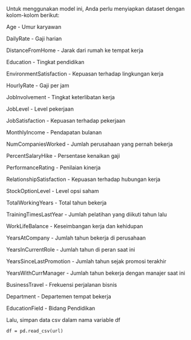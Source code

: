 Untuk menggunakan model ini, Anda perlu menyiapkan dataset dengan kolom-kolom berikut:

Age - Umur karyawan

DailyRate - Gaji harian

DistanceFromHome - Jarak dari rumah ke tempat kerja

Education - Tingkat pendidikan

EnvironmentSatisfaction - Kepuasan terhadap lingkungan kerja

HourlyRate - Gaji per jam

JobInvolvement - Tingkat keterlibatan kerja

JobLevel - Level pekerjaan

JobSatisfaction - Kepuasan terhadap pekerjaan

MonthlyIncome - Pendapatan bulanan

NumCompaniesWorked - Jumlah perusahaan yang pernah bekerja

PercentSalaryHike - Persentase kenaikan gaji

PerformanceRating - Penilaian kinerja

RelationshipSatisfaction - Kepuasan terhadap hubungan kerja

StockOptionLevel - Level opsi saham

TotalWorkingYears - Total tahun bekerja

TrainingTimesLastYear - Jumlah pelatihan yang diikuti tahun lalu

WorkLifeBalance - Keseimbangan kerja dan kehidupan

YearsAtCompany - Jumlah tahun bekerja di perusahaan

YearsInCurrentRole - Jumlah tahun di peran saat ini

YearsSinceLastPromotion - Jumlah tahun sejak promosi terakhir

YearsWithCurrManager - Jumlah tahun bekerja dengan manajer saat ini

BusinessTravel - Frekuensi perjalanan bisnis

Department - Departemen tempat bekerja

EducationField - Bidang Pendidikan

Lalu, simpan data csv dalam nama variable df
```
df = pd.read_csv(url)
```
